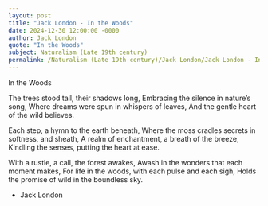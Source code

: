 ```yaml
---
layout: post
title: "Jack London - In the Woods"
date: 2024-12-30 12:00:00 -0000
author: Jack London
quote: "In the Woods"
subject: Naturalism (Late 19th century)
permalink: /Naturalism (Late 19th century)/Jack London/Jack London - In the Woods
---
```


In the Woods

The trees stood tall, their shadows long, 
Embracing the silence in nature’s song, 
Where dreams were spun in whispers of leaves, 
And the gentle heart of the wild believes. 

Each step, a hymn to the earth beneath, 
Where the moss cradles secrets in softness, and sheath, 
A realm of enchantment, a breath of the breeze, 
Kindling the senses, putting the heart at ease. 

With a rustle, a call, the forest awakes, 
Awash in the wonders that each moment makes, 
For life in the woods, with each pulse and each sigh, 
Holds the promise of wild in the boundless sky.

- Jack London
